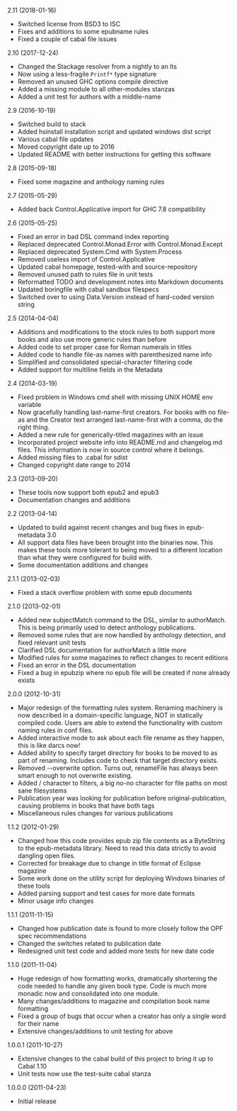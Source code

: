 2.11 (2018-01-16)

   * Switched license from BSD3 to ISC
   * Fixes and additions to some epubname rules
   * Fixed a couple of cabal file issues


2.10 (2017-12-24)

   * Changed the Stackage resolver from a nightly to an lts
   * Now using a less-fragile `Printf*` type signature
   * Removed an unused GHC options compile directive
   * Added a missing module to all other-modules stanzas
   * Added a unit test for authors with a middle-name


2.9 (2016-10-19)

   * Switched build to stack
   * Added hsinstall installation script and updated windows dist script
   * Various cabal file updates
   * Moved copyright date up to 2016
   * Updated README with better instructions for getting this software


2.8 (2015-09-18)

   * Fixed some magazine and anthology naming rules


2.7 (2015-05-29)

   * Added back Control.Applicative import for GHC 7.8 compatibility


2.6 (2015-05-25)

   * Fixed an error in bad DSL command index reporting
   * Replaced deprecated Control.Monad.Error with
     Control.Monad.Except
   * Replaced deprecated System.Cmd with System.Process
   * Removed useless import of Control.Applicative
   * Updated cabal homepage, tested-with and source-repository
   * Removed unused path to rules file in unit tests
   * Reformatted TODO and development notes into Markdown documents
   * Updated boringfile with cabal sandbox filespecs
   * Switched over to using Data.Version instead of hard-coded
     version string


2.5 (2014-04-04)

   * Additions and modifications to the stock rules to both support
     more books and also use more generic rules than before
   * Added code to set proper case for Roman numerals in titles
   * Added code to handle file-as names with parenthesized name info
   * Simplified and consolidated special-character filtering code
   * Added support for multiline fields in the Metadata


2.4 (2014-03-19)

   * Fixed problem in Windows cmd shell with missing UNIX HOME
     env variable
   * Now gracefully handling last-name-first creators. For books
     with no file-as and the Creator text arranged last-name-first
     with a comma, do the right thing.
   * Added a new rule for generically-titled magazines with an issue
   * Incorporated project website info into README.md and
     changelog.md files. This information is now in source control
     where it belongs.
   * Added missing files to .cabal for sdist
   * Changed copyright date range to 2014


2.3 (2013-09-20)

   * These tools now support both epub2 and epub3
   * Documentation changes and additions


2.2 (2013-04-14)

   * Updated to build against recent changes and bug fixes in
     epub-metadata 3.0
   * All support data files have been brought into the binaries
     now. This makes these tools more tolerant to being moved to a
     different location than what they were configured for build with.
   * Some documentation additions and changes


2.1.1 (2013-02-03)

   * Fixed a stack overflow problem with some epub documents


2.1.0 (2013-02-01)

   * Added new subjectMatch command to the DSL, similar to
     authorMatch. This is being primarily used to detect anthology
     publications.
   * Removed some rules that are now handled by anthology detection,
     and fixed relevant unit tests
   * Clarified DSL documentation for authorMatch a little more
   * Modified rules for some magazines to reflect changes to
     recent editions
   * Fixed an error in the DSL documentation
   * Fixed a bug in epubzip where no epub file will be created if
     none already exists


2.0.0 (2012-10-31)

   * Major redesign of the formatting rules system. Renaming
     machinery is now described in a domain-specific language,
     NOT in statically compiled code. Users are able to extend the
     functionality with custom naming rules in conf files.
   * Added interactive mode to ask about each file rename as they
     happen, this is like darcs now!
   * Added ability to specify target directory for books to be
     moved to as part of renaming. Includes code to check that target
     directory exists.
   * Removed --overwrite option. Turns out, renameFile has always
     been smart enough to not overwrite existing.
   * Added / character to filters, a big no-no character for file
     paths on most sane filesystems
   * Publication year was looking for publication before
     original-publication, causing problems in books that have
     both tags
   * Miscellaneous rules changes for various publications


1.1.2 (2012-01-29)

   * Changed how this code provides epub zip file contents as a
     ByteString to the epub-metadata library. Need to read this data
     strictly to avoid dangling open files.
   * Corrected for breakage due to change in title format of Eclipse magazine
   * Some work done on the utility script for deploying Windows
     binaries of these tools
   * Added parsing support and test cases for more date formats
   * Minor usage info changes


1.1.1 (2011-11-15)

   * Changed how publication date is found to more closely follow
     the OPF spec recommendations
   * Changed the switches related to publication date
   * Redesigned unit test code and added more tests for new date code


1.1.0 (2011-11-04)

   * Huge redesign of how formatting works, dramatically shortening
     the code needed to handle any given book type. Code is much more
     monadic now and consolidated into one module.
   * Many changes/additions to magazine and compilation book name
     formatting
   * Fixed a group of bugs that occur when a creator has only a
     single word for their name
   * Extensive changes/additions to unit testing for above


1.0.0.1 (2011-10-27)

   * Extensive changes to the cabal build of this project to bring
     it up to Cabal 1.10
   * Unit tests now use the test-suite cabal stanza


1.0.0.0 (2011-04-23)

   * Initial release
